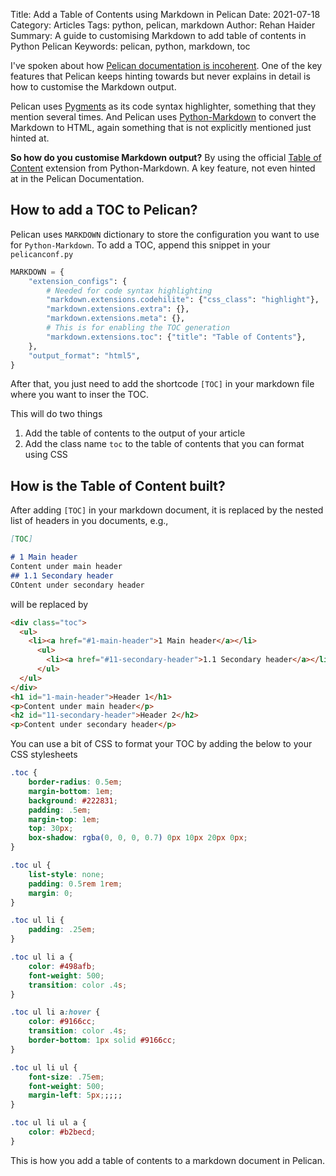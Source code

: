 Title: Add a Table of Contents using Markdown in Pelican
Date: 2021-07-18
Category: Articles
Tags: python, pelican, markdown
Author: Rehan Haider
Summary: A guide to customising Markdown to add table of contents in Python Pelican
Keywords: pelican, python, markdown, toc



I've spoken about how [Pelican documentation is incoherent]({filename}0002-fixing-pelican-sitemap-error-on-google-search-console.md). One of the key features that Pelican keeps hinting towards but never explains in detail is how to customise the Markdown output. 

Pelican uses [Pygments](https://pygments.org/) as its code syntax highlighter, something that they mention several times. And Pelican uses [Python-Markdown](https://python-markdown.github.io/) to convert the Markdown to HTML, again something that is not explicitly mentioned just hinted at. 

**So how do you customise Markdown output?**
By using the official [Table of Content](https://python-markdown.github.io/extensions/toc/) extension from Python-Markdown. A key feature, not even hinted at in the Pelican Documentation. 


## How to add a TOC to Pelican?

Pelican uses `MARKDOWN` dictionary to store the configuration you want to use for `Python-Markdown`. To add a TOC, append this snippet in your `pelicanconf.py` 

```python
MARKDOWN = {
    "extension_configs": {
        # Needed for code syntax highlighting
        "markdown.extensions.codehilite": {"css_class": "highlight"},
        "markdown.extensions.extra": {},
        "markdown.extensions.meta": {},
        # This is for enabling the TOC generation
        "markdown.extensions.toc": {"title": "Table of Contents"},
    },
    "output_format": "html5",
}
```

After that, you just need to add the shortcode `[TOC]` in  your markdown file where you want to inser the TOC. 

This will do two things

1. Add the table of contents to the output of your article
2. Add the class name `toc` to the table of contents that you can format using CSS

## How is the Table of Content built?

After adding `[TOC]` in your markdown document, it is replaced by the nested list of headers in you documents, e.g., 

```md
[TOC]

# 1 Main header
Content under main header
## 1.1 Secondary header
COntent under secondary header
```

will be replaced by 

```html
<div class="toc">
  <ul>
    <li><a href="#1-main-header">1 Main header</a></li>
      <ul>
        <li><a href="#11-secondary-header">1.1 Secondary header</a></li>
      </ul>
  </ul>
</div>
<h1 id="1-main-header">Header 1</h1>
<p>Content under main header</p>
<h2 id="11-secondary-header">Header 2</h2>
<p>Content under secondary header</p>
```

You can use a bit of CSS to format your TOC by adding the below to your CSS stylesheets
```css
.toc {
    border-radius: 0.5em;
    margin-bottom: 1em;
    background: #222831;
    padding: .5em;
    margin-top: 1em;
    top: 30px;
    box-shadow: rgba(0, 0, 0, 0.7) 0px 10px 20px 0px;
}

.toc ul {
    list-style: none;
    padding: 0.5rem 1rem;
    margin: 0;
}

.toc ul li {
    padding: .25em;
}

.toc ul li a {
    color: #498afb;
    font-weight: 500;
    transition: color .4s;
}

.toc ul li a:hover {
    color: #9166cc;
    transition: color .4s;
    border-bottom: 1px solid #9166cc;
}

.toc ul li ul {
    font-size: .75em;
    font-weight: 500;
    margin-left: 5px;;;;;
}

.toc ul li ul a {
    color: #b2becd;
}
```
This is how you add a table of contents to a markdown document in Pelican.
